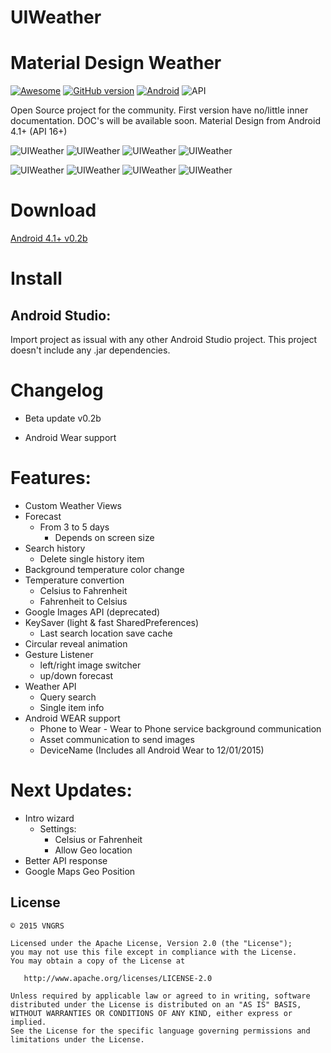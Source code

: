 # UIWeather
Material Design Weather
=================
[![Awesome](https://cdn.rawgit.com/sindresorhus/awesome/d7305f38d29fed78fa85652e3a63e154dd8e8829/media/badge.svg)](https://github.com/mkiisoft/KeySaver) [![GitHub version](https://d25lcipzij17d.cloudfront.net/badge.svg?id=gh&type=6&v=0.2b&x2=0)](https://github.com/mkiisoft/KeySaver/blob/master/KeySaver.jar) [![Android](https://img.shields.io/badge/language-Android-blue.svg)](https://github.com/mkiisoft/KeySaver) ![API](https://img.shields.io/badge/API-16%2B-brightgreen.svg?style=flat)

Open Source project for the community. First version have no/little inner documentation. DOC's will be available soon.
Material Design from Android 4.1+ (API 16+)

![UIWeather](http://i.imgur.com/bLqeUeW.png) ![UIWeather](http://i.imgur.com/KNG7zP3.png) ![UIWeather](http://i.imgur.com/LZRl0Mq.png) ![UIWeather](http://i.imgur.com/g0UlNBE.png)

![UIWeather](http://i.imgur.com/L0TbrIX.png) ![UIWeather](http://i.imgur.com/Wthg3Ah.png)
![UIWeather](http://i.imgur.com/iNCahp2.png) ![UIWeather](http://i.imgur.com/zToxu2K.png)

# Download

[Android 4.1+ v0.2b](http://bit.ly/1QOy3av)

# Install

## Android Studio:

Import project as issual with any other Android Studio project. This project doesn't include any .jar dependencies.

# Changelog

- Beta update v0.2b

- Android Wear support

# Features:

* Custom Weather Views
* Forecast
  * From 3 to 5 days
    * Depends on screen size
* Search history
  * Delete single history item
* Background temperature color change
* Temperature convertion
  * Celsius to Fahrenheit
  * Fahrenheit to Celsius
* Google Images API (deprecated)
* KeySaver (light & fast SharedPreferences)
  * Last search location save cache
* Circular reveal animation
* Gesture Listener
  * left/right image switcher
  * up/down    forecast
* Weather API
  * Query search
  * Single item info
* Android WEAR support
  * Phone to Wear - Wear to Phone service background communication
  * Asset communication to send images
  * DeviceName (Includes all Android Wear to 12/01/2015)

# Next Updates:

* Intro wizard
  * Settings:
    * Celsius or Fahrenheit
    * Allow Geo location
* Better API response
* Google Maps Geo Position

License
--------

    © 2015 VNGRS

    Licensed under the Apache License, Version 2.0 (the "License");
    you may not use this file except in compliance with the License.
    You may obtain a copy of the License at

       http://www.apache.org/licenses/LICENSE-2.0

    Unless required by applicable law or agreed to in writing, software
    distributed under the License is distributed on an "AS IS" BASIS,
    WITHOUT WARRANTIES OR CONDITIONS OF ANY KIND, either express or implied.
    See the License for the specific language governing permissions and
    limitations under the License.
    

